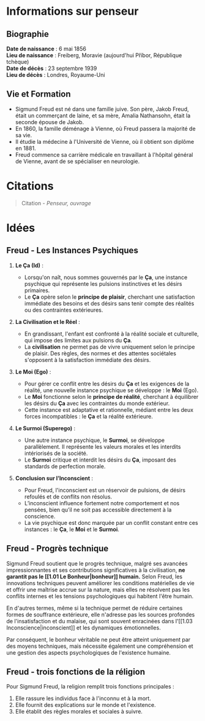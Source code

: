 # Informations sur penseur

## Biographie

**Date de naissance** : 6 mai 1856  
**Lieu de naissance** : Freiberg, Moravie (aujourd'hui Příbor, République tchèque)  
**Date de décès** : 23 septembre 1939  
**Lieu de décès** : Londres, Royaume-Uni

## Vie et Formation

- Sigmund Freud est né dans une famille juive. Son père, Jakob Freud, était un commerçant de laine, et sa mère, Amalia Nathansohn, était la seconde épouse de Jakob.
- En 1860, la famille déménage à Vienne, où Freud passera la majorité de sa vie.
- Il étudie la médecine à l'Université de Vienne, où il obtient son diplôme en 1881.
- Freud commence sa carrière médicale en travaillant à l'hôpital général de Vienne, avant de se spécialiser en neurologie.

# Citations

> Citation - _Penseur, ouvrage_

# Idées

## Freud - Les Instances Psychiques

1. **Le Ça (Id)** :

    - Lorsqu'on naît, nous sommes gouvernés par le **Ça**, une instance psychique qui représente les pulsions instinctives et les désirs primaires.
    - Le **Ça** opère selon le **principe de plaisir**, cherchant une satisfaction immédiate des besoins et des désirs sans tenir compte des réalités ou des contraintes extérieures.

2. **La Civilisation et le Réel** :

    - En grandissant, l'enfant est confronté à la réalité sociale et culturelle, qui impose des limites aux pulsions du **Ça**.
    - La **civilisation** ne permet pas de vivre uniquement selon le principe de plaisir. Des règles, des normes et des attentes sociétales s'opposent à la satisfaction immédiate des désirs.

3. **Le Moi (Ego)** :

    - Pour gérer ce conflit entre les désirs du **Ça** et les exigences de la réalité, une nouvelle instance psychique se développe : le **Moi** (Ego).
    - Le **Moi** fonctionne selon le **principe de réalité**, cherchant à équilibrer les désirs du **Ça** avec les contraintes du monde extérieur.
    - Cette instance est adaptative et rationnelle, médiant entre les deux forces incompatibles : le **Ça** et la réalité extérieure.

4. **Le Surmoi (Superego)** :

    - Une autre instance psychique, le **Surmoi**, se développe parallèlement. Il représente les valeurs morales et les interdits intériorisés de la société.
    - Le **Surmoi** critique et interdit les désirs du **Ça**, imposant des standards de perfection morale.

5. **Conclusion sur l’Inconscient** :
    - Pour Freud, l'inconscient est un réservoir de pulsions, de désirs refoulés et de conflits non résolus.
    - L’inconscient influence fortement notre comportement et nos pensées, bien qu’il ne soit pas accessible directement à la conscience.
    - La vie psychique est donc marquée par un conflit constant entre ces instances : le **Ça**, le **Moi** et le **Surmoi**.

## Freud - Progrès technique

Sigmund Freud soutient que le progrès technique, malgré ses avancées impressionnantes et ses contributions significatives à la civilisation, **ne garantit pas le [[1.01 Le Bonheur|bonheur]] humain.** Selon Freud, les innovations techniques peuvent améliorer les conditions matérielles de vie et offrir une maîtrise accrue sur la nature, mais elles ne résolvent pas les conflits internes et les tensions psychologiques qui habitent l'être humain.

En d'autres termes, même si la technique permet de réduire certaines formes de souffrance extérieure, elle n'adresse pas les sources profondes de l'insatisfaction et du malaise, qui sont souvent enracinées dans l'[[1.03 Inconscience|inconscient]] et les dynamiques émotionnelles.

Par conséquent, le bonheur véritable ne peut être atteint uniquement par des moyens techniques, mais nécessite également une compréhension et une gestion des aspects psychologiques de l'existence humaine.

## Freud - trois fonctions de la réligion

Pour Sigmund Freud, la religion remplit trois fonctions principales :

1. Elle rassure les individus face à l'inconnu et à la mort.
2. Elle fournit des explications sur le monde et l'existence.
3. Elle établit des règles morales et sociales à suivre.
